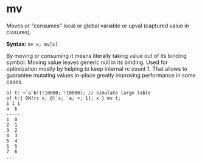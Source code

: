 # mv

Moves or "consumes" local or global variable or upval (captured value in closures).

**Syntax:** ```mv x; mv[x]```

By moving or consuming it means literally taking value out of its binding symbol. Moving value leaves generic null in its binding.
 Used for optimization mostly by helping to keep internal rc count 1. That allows to guarantee mutating values in-place greatly improving performance in some cases.

```o
o) t: +`a`b!(!10000; !10000); // simulate large table
o) t:{ 0N!rc x; @[`x; `a; +; 1]; x } mv t;
1 1 1
a  b 
-----
1  0 
2  1 
3  2 
4  3 
5  4 
6  5 
7  6 
...
```
